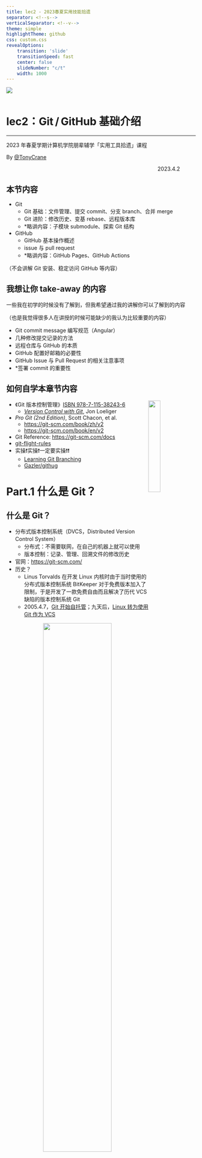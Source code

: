 ```yaml
---
title: lec2 - 2023春夏实用技能拾遗
separator: <!--s-->
verticalSeparator: <!--v-->
theme: simple
highlightTheme: github
css: custom.css
revealOptions:
    transition: 'slide'
    transitionSpeed: fast
    center: false
    slideNumber: "c/t"
    width: 1000
---
```


<div class="middle center">
<div style="width: 100%">

<img src="logo.png" style="margin-bottom: 1em">

# lec2：Git&hairsp;&hairsp;/&hairsp;&hairsp;GitHub 基础介绍

<hr/>

2023 年春夏学期计算机学院朋辈辅学「实用工具拾遗」课程

By [@TonyCrane](https://github.com/TonyCrane)

<div style="text-align: right; margin-top: 1em;">
<p>2023.4.2&emsp;&emsp;&emsp;</p>
</div>

</div>
</div>

<!--v-->

## 本节内容

- Git
    - Git 基础：文件管理、提交 commit、分支 branch、合并 merge
    - Git 进阶：修改历史、变基 rebase、远程版本库
    - *略讲内容：子模块 submodule、探索 Git 结构
- GitHub
    - GitHub 基本操作概述
    - issue 与 pull request
    - *略讲内容：GitHub Pages、GitHub Actions

（不会讲解 Git 安装、稳定访问 GitHub 等内容）

<!--v-->

## 我想让你 take-away 的内容

一些我在初学的时候没有了解到，但我希望通过我的讲解你可以了解到的内容

（也是我觉得很多人在讲授的时候可能缺少的我认为比较重要的内容）

- Git commit message 编写规范（Angular）
- 几种修改提交记录的方法
- 远程仓库与 GitHub 的本质
- GitHub 配置好邮箱的必要性
- GitHub Issue 与 Pull Request 的相关注意事项
- *签署 commit 的重要性


<!--v-->

## 如何自学本章节内容

<img style="float: right" width="25%" src="lec2/gitbook.jpg"/>

- 《Git 版本控制管理》[ISBN 978-7-115-38243-6](http://oreilly.com.cn/index.php?func=book&isbn=978-7-115-38243-6)
    - [*Version Control with Git*](https://www.oreilly.com/library/view/version-control-with/9780596158187/), Jon Loeliger
- *Pro Git (2nd Edition)*, Scott Chacon, et al.
    - https://git-scm.com/book/zh/v2
    - https://git-scm.com/book/en/v2
- Git Reference: https://git-scm.com/docs
- [git-flight-rules](https://github.com/k88hudson/git-flight-rules/blob/master/README_zh-CN.md)
- 实操❗️实操❗️一定要实操❗️❗️
    - [Learning Git Branching](https://learngitbranching.js.org/?locale=zh_CN)
    - [Gazler/githug](https://github.com/Gazler/githug)

<!--s-->

<div class="middle center">
<div style="width: 100%">

# Part.1 什么是 Git？

</div>
</div>

<!--v-->

## 什么是 Git？

- 分布式版本控制系统（DVCS，Distributed Version Control System）
    - 分布式：不需要联网，在自己的机器上就可以使用
    - 版本控制：记录、管理、回溯文件的修改历史
- 官网：https://git-scm.com/
- 历史？
    - Linus Torvalds 在开发 Linux 内核时由于当时使用的分布式版本控制系统 BitKeeper 对于免费版本加入了限制，于是开发了一款免费自由而且解决了历代 VCS 缺陷的版本控制系统 Git
    - 2005.4.7，[Git 开始自托管](https://github.com/git/git/commit/e83c51633)；九天后，[Linux 转为使用 Git 作为 VCS](https://github.com/torvalds/linux/commit/1da177e4c)

<div style="text-align: center;">
<img src="lec2/git-history.png" width="60%" style="margin: 0 auto;">
</div>

<!--v-->

## Git 模型

<div style="text-align: center;">
<img src="lec2/model.png" width="100%" style="margin: 0 auto;">
</div>

<p style="font-size: 0.5em; opacity: 0.7;">
本 slides 中所有图片均使用 excalidraw 原创绘制，转载请注明来源
</p>

<!--v-->

## Git 基础配置

- 创建一个本地 git 版本库
    - 通过 git init 指令
        - git init：让当前文件夹变成 git 仓库（创建 .git 文件夹）
        - git init *folder*：创建一个新的文件夹并初始化为 git 仓库
- git 账号配置
    - Why？多人合作区分用户/让 GitHub 能够识别出你
    - 全局配置：
        - git config --global user.name "*name*"
        - git config --global user.email "*email*"
    - 针对某一版本库专门设置：
        - 同前，不加 --global

<!--s-->

<div class="middle center">
<div style="width: 100%">

# Part.2 Git 基础用法

</div>
</div>

<!--v-->

## 文件暂存

<img style="float: right; margin-right: 20px" width="40%" src="lec2/model-add.png"/>

- 暂存区：已经修改、等待后续提交的文件
- 将文件加入暂存区：
    - git add *file/folder*
    - 只会添加修改过的文件
- 删除文件的几种情况：
    - 只在本地删除版本库中不存在的文件：rm
    - 同时删除本地和版本库中的文件：git rm / 先 rm 再 add
    - 将一个已暂存的新文件取消暂存：git rm --cached
- 重命名文件：git mv（等价于 mv + git rm + git add）
- 查看当前工作区和暂存区状态：git status
    - 文件三个类别：未跟踪（Untracked）、已追踪（Tracked）、被忽略（Ignored）

<!--v-->

## 关于 .gitignore

- 存放在版本库根目录下的名为 .gitignore 的文件，规定忽略哪些文件
- 语法
    - \# 开头的行为注释
    - \* 通配多个字符，\*\* 通配中间目录（有或无）
        - \*.c 匹配所有 C 文件，a/\*\*/b 匹配 a/b、a/x/b、a/x/y/b 等
    - / 开头只匹配根目录，否则匹配所有目录
    - ! 取消忽略
    - ...
    - [Git - gitignore Documentation](https://git-scm.com/docs/gitignore)
- git check-ignore -v *file*：查看某个文件是否被忽略，以及匹配的规则
- 常用语言的 .gitignore 模板：[github/gitignore](https://github.com/github/gitignore)

<!--v-->

## 提交更改

<img style="float: right; margin-right: 20px" width="40%" src="lec2/model-commit.png"/>

- 将暂存内容提交到本地仓库，生成一个新版本
    - git commit：默认编辑器编辑提交信息
    - git commit -m "*message*"
    - -a (--all) 自动暂存所有更改的文件
- 查看提交历史：git log
    - --oneline：每一个提交一行
    - --graph：显示分支结构
    - --stat：显示文件删改信息
    - -p：显示详细的修改内容
- 每个提交都有一个唯一的 sha-1 标识符（40 位十六进制数）
    - git show *id*：显示提交详细信息（*id* 在不重复前提下可以只写前几位）
- 检出之前的某一版本：git checkout *id*

<!--v-->

## 关于 commit message

- 意义是什么：记录更改的原因/内容，方便定位/回溯（特别是合作项目）
- Angular 规范（来源：[angular/angular:CONTRIBUTING.md](https://github.com/angular/angular/blob/main/CONTRIBUTING.md#-commit-message-format)）
    ```text
    <type>([scope]): <summary>

    [body]

    [footer]
    ```
    - type：更改类型（fix/feat/docs/refactor/perf/test/ci/...）
        - 重大更改可以写 BREAKING CHANGE 或 DEPRECATED（全大写）
    - scope：影响范围（可选，比如具体影响的模块等）
    - summary：更改的简要描述，英文一般现在时，首字母小写句末无句号
    - body：详细描述，可选
    - footer：解决 issue 了可以写 Fixes #*id* 或 Closes #*id*

<!--v-->

## detached HEAD 问题

- 什么是 HEAD：当前工作区在提交历史中的指针
- 什么是 detached HEAD：HEAD 指向某个历史提交，而不是某个“分支”
- 什么情形会出现 detached HEAD
    - git checkout *id*，此后的修改不会出现在任何分支
    - 切换回 master 后会出现一条不属于任何分支的提交（相当于修改会丢失）

<div style="text-align: center; margin-top: 10px;">
<img src="lec2/git-detached.png" width="60%" style="margin: 0 auto;">
</div>

- 如何解决：在 F 的位置上 git checkout -b *branch* 创建并检出新分支

<!--v-->

## 分支

<img style="float: right; margin-right: 20px" width="40%" src="lec2/model-branch.png"/>

- 创建分支
    - git branch *name*：基于当前 HEAD
    - git branch *name* *id*：基于 *id* 提交
- 查看分支
    - git branch（带 -a 显示远程分支）
    - git show-branch 更详细
- 切换分支
    - git checkout *name*
    - git checkout -b *name*：创建并切换
- 内容比较
    - git diff *branch1* *branch2*：比较两个分支
    - git diff *branch*：比较工作区和分支
    - git diff：比较工作区和暂存区

<!--v-->

## 分支（续）

如何更方便地定位提交

- 什么是分支名：和 HEAD 一样，也是一个指针（实际上叫引用 ref）
- 可以基于 ref 使用 ~ 或 ^ 定位父提交
    - ~ 表示第一个父提交，~2 表示第一个父提交的第一个父提交
    - ^ 表示第一个父提交，^2 表示第二个父提交
- 一个提交可能会有多个父提交（merge commit）

<div style="text-align: center;">
<img src="lec2/git-relativeref.png" width="60%" style="margin: 0 auto;">
</div>

<!--v-->

## 合并

- 将多个分支的更改都合并到当前分支：git merge *branch1* *branch2*...

几种 merge 的情况

- 当前分支只比被合并分支多提交：already up-to-date
- 被合并分支只比当前分支多提交：fast-forward（将 HEAD 指向被合并分支）
- 都有新的提交：产生一个 merge commit
    - 有冲突需要手动解决冲突（add 后再次 commit 生成 merge commit）

<div style="text-align: center;">
<img src="lec2/git-merge1.png" width="68%" style="margin: 0 auto;">
</div>

<!--v-->

## 合并（续）

实际上 merge 操作一般都在 GitHub 上通过 PR 完成，两种特殊的 merge 方法：

- squash merge：将目的分支多出的所有提交压缩为一个新提交并入当前分支
- rebase：变基
    - 命令行直接 rebase 会将当前分支接到目标分支后
        - 这种情况会导致提交历史更改，同步会有冲突，合作时不推荐
    - 通过 GitHub PR rebase merge 会将目标分支接到当前分支后

<div style="text-align: center; margin-top: 15px;">
<img src="lec2/git-merge2.png" width="100%" style="margin: 0 auto;">
</div>

<!--s-->

<div class="middle center">
<div style="width: 100%">

# Part.3 Git 进阶用法

</div>
</div>

<!--v-->

## 修改提交历史

- git 的提交历史也并不是完全不可修改的，有几种方式可以进行强制修改
- ❗️如果项目已经公开，且有其他人协作，那就不应该修改任何提交历史

几种修改的方式

1. 不算是修改的修改：git revert *id*
    - 生成一个新的提交，将目标提交的更改撤销
    - 历史的所有提交都不会改变
2. 修改最新提交的提交信息：git commit --amend
    - 会弹出编辑器编辑提交信息（或直接用 -m "*message*" 指定）
    - 只会修改最新提交的提交信息
    - 本质上修改了提交历史记录，不建议在协作时使用

<!--v-->

## 修改提交历史（续）

3. 回到之前某一提交的状态：git reset *id*
    - 几种模式：
        - --soft：只修改 HEAD 指针，不修改暂存区和工作区
        - --mixed：修改 HEAD 指针和暂存区，不修改工作区（默认）
        - --hard：修改 HEAD 指针、暂存区和工作区（完全回退）
4. rebase：后面详细来说

<div style="text-align: center; margin-top: 15px;">
<img src="lec2/git-changelog.png" width="80%" style="margin: 0 auto;">
</div>

<!--v-->

## 修改提交历史 - rebase 变基

- 前面说到的 rebase merge 是在不同分支之间变基的情况
- rebase 也可以用在同一分支上，表现为修改提交历史
- git rebase -i *id*：交互式 rebase
    - 会弹出编辑器，可以对提交进行编辑，顺序从上到下
    - pick：保留该提交
    - edit：保留该提交，但会进入编辑状态
    - squash：将该提交和上一个提交合并
    - drop/删除整行：删除该提交

<div style="text-align: center; margin-top: 15px;">
<img src="lec2/git-rebase.png" width="70%" style="margin: 0 auto;">
</div>

<!--v-->

## 远程版本库

<img style="float: right; margin-right: 20px" width="40%" src="lec2/model-remote.png"/>

- 想一想 Git 这样的分布式 VCS 如何实现协作
- -> 使用一个远程的“权威”版本库（remote repository）
- 远程版本库也是一个普通的 git 版本库
    - 通过 git clone *src* *dest* 可以将远程版本库克隆到本地
        - 会自动建立 remote 关联，可通过 git remote 管理
    - git push 会将本地的提交推送到远程版本库
        - 无法直接 push 到远程版本库检出的分支中
        - 因此远程一般使用裸版本库（--bare）
    - git pull 会将远程版本库的提交拉取到本地
        - 包含 git fetch 和 git merge 两个步骤

<!--v-->

## 如何理解远程版本库

- 可以当作本地的一个 origin/master 分支
    - *后面会提到，实际上是在另一个命名空间 remotes 中
- 多的功能只有 fetch 更新这个分支，以及 push 推送到远程

<div style="text-align: center; margin-top: 15px;">
<img src="lec2/git-remote.png" width="100%" style="margin: 0 auto;">
</div>

最后，如何让合作的人都能访问到远程版本库？

- 放在服务器上通过 SSH/HTTPS/Git 原生协议等访问
- 更方便的，放在 GitHub/GitLab 等托管网站上

<!--v-->

## *submodule 子模块

首先，一个问题，一个 git 版本库中包含另一个版本库会发生什么？

- git 会不允许正常 add/commit，警告这样 clone 时不会包含子版本库

如何解决？

- 通过 submodule 子模块来解决
- git submodule add *url* *path*：添加子模块
    - 信息存在 .gitmodules 中
- 子模块更新后直接通过 git add/commit 即可（修改的只是一个 id）
- git submodule update 将子模块更新到规定版本
- git submodule status 查看子模块状态
- git submodule init 更新 .git/config 配置

<!--v-->

## *探索 Git 结构

所以……Git 到底是怎么记录的？.git 文件夹里到底都是什么？

- .git/hooks：钩子脚本，可以在特定的操作时自动执行
- info logs 存放信息、日志，不太重要，略过
- .git/objects：存储的所有东西都在这里❗️
    - 文件名是对象的 sha1，且头一个字节作为一层目录（加速文件系统）
    - 通过 git cat-file -p *id* 可以查看对象内容（-t 查看类型）
    - 三种对象类型：commit tree blob

<div style="text-align: center; margin-top: 15px;">
<img src="lec2/git-objects.png" width="38%" style="margin: 0 auto;">
</div>

<!--v-->

## *探索 Git 结构 - 分支究竟是什么

- .git/HEAD：HEAD 指针，内容是当前最新提交 id
- .git/refs：存放各种 ref 指针
    - .git/refs/heads：存放本地分支指针
    - .git/refs/remotes：存放远程分支指针
    - .git/refs/tags：存放标签指针
- master、origin/master 等实际上是缩写：
    - master -> refs/heads/**master**
    - origin/master -> refs/remotes/**origin/master**
    - 缩写匹配顺序：*ref* -> refs/*ref* -> refs/tags/*ref* -> refs/heads/*ref* -> refs/remotes/*ref*
- 所以，分支命名有一定要求：
    - 可以包含 /（用来分层）但不能作为开头，/ 后面不能接 .（不能隐藏）
    - 不能包含 .. 不能包括空格或其他空白字符

<!--s-->

<div class="middle center">
<div style="width: 100%">

# Part.4 GitHub 基本操作与项目协作

</div>
</div>

<!--v-->

## GitHub 基本操作

- 首先，推荐一个浏览器插件：[Refined GitHub](https://github.com/refined-github/refined-github)
- 创建账号、基本的设置不再赘述
- 一个非常重要的设置：
    - Settings > Access > Emails，一定要设置为 git 配置的邮箱
    - 为什么？想一想 GitHub 作为一个远程版本库的托管平台，它如何将版本库中每个提交的提交者关联到 GitHub 用户？

<div style="text-align: center;">
<img src="lec2/github-email.png" width="55%" style="margin: 0 auto;">
</div>

<!--v-->

## GitHub 基本操作（续）

<img style="float: right; margin-right: 20px" width="18%" src="lec2/github-new.png"/>

- 创建（如右图）
    - new repository 新存储库（import 从链接导入）
    - new codespace 新代码空间（新功能）
    - new gist 代码片段（类似剪贴板）
    - organization 组织、project 项目计划面板
- 关于 repo

<div style="text-align: center; margin-top: -10px;">
<img src="lec2/github-repo.png" width="70%">
</div>

<!--v-->

## GitHub 项目协作

- issue
    - 几种内容：反馈 bug、提出新功能、寻求帮助等
    - 可以、而且建议使用 markdown 语法（特别是涉及到代码块的时候）
    - 一些原则：
        - 项目有明确规范/模板的时候请按照要求来写
        - 在提 issue 前先搜索有没有已有的类似 issue
        - 反馈 bug 时提供足够的信息，包括代码、错误、环境等
    - 如果自己开的 issue 已经解决或者不存在，请自行关闭
- discussion
    - GitHub 新推出的板块，目前少部分项目会启用
    - 类似帖子/社区，要比 issue 更随意很多，话题范围也更广
    - 但也同样，请遵守规范，提问请提供足够信息

<!--v-->

## GitHub 项目协作（续）

<div style="text-align: center;">
<img src="lec2/workflow.png" width="50%" style="margin: 0 auto;">
</div>

- pull request（PR）
    - 对于他人的 repo，你是没有办法直接 push 的，向其中添加代码更改都是通过 pull request 进行的
    - 在提 pull request 的前**一定**要阅读贡献守则
    - 提 PR 要按照要求写好标题和描述，修改的内容不要附带无用内容
        - 如果解决了某 issue 的 bug 的话，描述中最好加上 fix/close #*issue_number* 这样的内容，会自动链接并在 PR merge 之后自动关闭 issue
    - 一个 PR 中不要包含多个不相关的修改，如果有多个修改，应该分别提 PR
    - 有些项目会自动进行 CI，如果 CI 未通过，请检查错误信息并修改

<!--v-->

## GitHub 项目协作（续）

- pull request（续）
    - 对于自己有权限修改的项目，也建议使用 PR 进行修改，这样更清晰
        - 这时不必通过 fork 的方式，直接新建分支并修改即可
    - review
        - 即有权限的人对 PR 进行审查，提出意见
        - review 可以针对某一行/几行代码进行
        - 收到 change request 后，请按要求进行修改
        - 一般的项目在 review 通过后才会 merge
    - merge
        - 几种方式：merge commit、squash merge、rebase merge
        - 要求线性 log 的项目要使用 squash（一个 PR 就是一个 commit）
        - 可能会出现冲突，需要手动解决（通过 GitHub 或者根据指导在本地命令行进行）

<!--v-->

## GitHub 项目协作（续）

关于向已有 pull request 添加修改的几种常见情况

- 向自己开启的 PR 中继续添加修改
    - 直接在源分支中继续修改即可同步到 PR 中
    - 所以在开 PR 之后、merge 之前请不要随意删除源分支，也不要继续向其中添加无关修改
- 向他人开启的 PR 中添加修改
    - 你有目标分支的写（write）权限
        - 可以直接在 GitHub 中进行编辑，这时修改也会同步到 PR 中
        - 也可以本地修改后 push 到源分支
            - 推荐使用 GitHub CLI：gh pr checkout *pr_number*
            - 直接 push 会有错误，但 git 会提示正确方式：git push *source_branch_url* HEAD:master
    - 没有写权限：建议只提出修改建议，或再向源分支发起 PR

<!--s-->

<div class="middle center">
<div style="width: 100%">

# Part.5 GitHub 进阶用法

</div>
</div>

<!--v-->

## *GitHub Pages

- GitHub 会为每个用户/组织分配一个二级域名 *username*.github.io
- 可以创建一个名为 *username*.github.io 的 repo，会作为主页，通过 *username*.github.io 即可访问 repo 内存放的静态网页
- 对于其他 repo，也可以开启 Pages 功能，通过 *username*.github.io/*repo_name* 访问，静态页面来源也需要指定

<div style="text-align: center;">
<img src="lec2/github-pages.png" width="50%" style="margin: 0 auto;">
</div>

<!--v-->

## *GitHub Actions

- GitHub 提供的 CI/CD 服务
    - CI（Continuous Integration）：持续集成
    - CD（Continuous Delivery）：持续交付
- 即配置一些自动化任务，在特定事件发生时自动执行
    - 比如说每次 push 后自动测试，release 时自动构建部署
- 如何说明怎么执行任务
    - 通过配置文件，文件名为 .github/workflows/*workflow_name*.yml
    - 如何写这个配置文件：
        - 在 GitHub 上编写会有提示
        - GitHub 文档：https://docs.github.com/en/actions
        - [GitHub Action 精华指南](https://zhuanlan.zhihu.com/p/164744104)、[GitHub Actions 入门教程 - 阮一峰](https://www.ruanyifeng.com/blog/2019/09/getting-started-with-github-actions.html)
        - ❗️建议自己建一个 repo，编写一些 workflow，在尝试中学习

<!--v-->

## *签署 commit

- 为什么建议签署 commit
    - ["delete linux because it sucks"](https://github.com/torvalds/linux/tree/8bcab0346d4fcf21b97046eb44db8cf37ddd6da0)
    - 回忆一下 GitHub 是如何关联 committer 和 GitHub 账号的
    - 只要有了你提交使用的 email，别人就可以伪造你进行 commit
- 如何通过 GPG 签署 commit：[GitHub 文档](https://docs.github.com/en/authentication/managing-commit-signature-verification/signing-commits)
    - [GitHub 中提交 commit 时使用 GPG 进行签名](https://www.ffis.me/archives/1791.html)
- 带有签名的 commit 在验证后会显示为 Verified，如果开启了 vigilant mode，则没有通过验证的 commit 会标记为 Unverified

<div style="text-align: center;">
<img src="lec2/github-sign.png" width="60%" style="margin: 0 auto;">
</div>

<!--s-->

<div class="middle center">
<div style="width: 100%">

# Part.6 Git 相关工具/资源

</div>
</div>

<!--v-->

## Git 相关工具/资源

Git 相关工具

- gitui
- lazygit
- gitoxide

Git 学习资源

- 《Git 版本控制管理》[ISBN 978-7-115-38243-6](http://oreilly.com.cn/index.php?func=book&isbn=978-7-115-38243-6)
    - [*Version Control with Git*](https://www.oreilly.com/library/view/version-control-with/9780596158187/), Jon Loeliger, et al.
- *Pro Git (2nd Edition)*, Scott Chacon, et al.
    - https://git-scm.com/book/zh/v2
- [git-flight-rules](https://github.com/k88hudson/git-flight-rules/blob/master/README_zh-CN.md)
- [Learning Git Branching](https://learngitbranching.js.org/?locale=zh_CN)
- [Gazler/githug](https://github.com/Gazler/githug)

<!--s-->

<div class="middle center">
<div style="width: 100%">

# 谢谢大家

<hr/>

**Questions?**

</div>
</div>